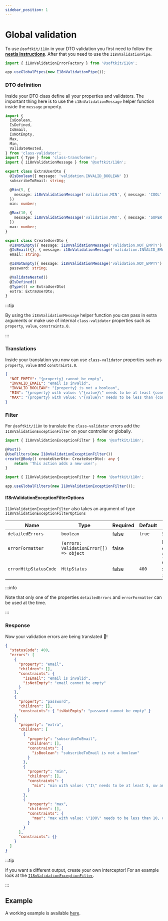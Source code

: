 ```yaml
---
sidebar_position: 1
---
```


# Global validation

To use `@softkit/i18n` in your DTO validation you first need to follow the [**nestjs instructions**](https://docs.nestjs.com/techniques/validation). After that you need to use the `I18nValidationPipe`.

```typescript title="src/main.ts"
import { i18nValidationErrorFactory } from '@softkit/i18n';

app.useGlobalPipes(new I18nValidationPipe());
```

### DTO definition

Inside your DTO class define all your properties and validators. The important thing here is to use the `i18nValidationMessage` helper function inside the `message` property.

```typescript title="src/dto/create-user.dto.ts"
import {
  IsBoolean,
  IsDefined,
  IsEmail,
  IsNotEmpty,
  Max,
  Min,
  ValidateNested,
} from 'class-validator';
import { Type } from 'class-transformer';
import { i18nValidationMessage } from '@softkit/i18n';

export class ExtraUserDto {
  @IsBoolean({ message: 'validation.INVALID_BOOLEAN' })
  subscribeToEmail: string;

  @Min(5, {
    message: i18nValidationMessage('validation.MIN', { message: 'COOL' }),
  })
  min: number;

  @Max(10, {
    message: i18nValidationMessage('validation.MAX', { message: 'SUPER' }),
  })
  max: number;
}

export class CreateUserDto {
  @IsNotEmpty({ message: i18nValidationMessage('validation.NOT_EMPTY') })
  @IsEmail({}, { message: i18nValidationMessage('validation.INVALID_EMAIL') })
  email: string;

  @IsNotEmpty({ message: i18nValidationMessage('validation.NOT_EMPTY') })
  password: string;

  @ValidateNested()
  @IsDefined()
  @Type(() => ExtraUserDto)
  extra: ExtraUserDto;
}
```

:::tip

By using the `i18nValidationMessage` helper function you can pass in extra arguments or make use of internal `class-validator` properties such as `property`, `value`, `constraints.0`.

:::

### Translations

Inside your translation you now can use `class-validator` properties such as `property`, `value` and `constraints.0`.

```json title="src/i18n/en/validation.json"
{
  "NOT_EMPTY": "{property} cannot be empty",
  "INVALID_EMAIL": "email is invalid",
  "INVALID_BOOLEAN": "{property} is not a boolean",
  "MIN": "{property} with value: \"{value}\" needs to be at least {constraints.0}, ow and {message}",
  "MAX": "{property} with value: \"{value}\" needs to be less than {constraints.0}, ow and {message}"
}
```

### Filter

For `@softkit/i18n` to translate the `class-validator` errors add the `I18nValidationExceptionFilter` on your controller or globally.

```typescript title="src/app.controller.ts"
import { I18nValidationExceptionFilter } from '@softkit/i18n';

@Post()
@UseFilters(new I18nValidationExceptionFilter())
create(@Body() createUserDto: CreateUserDto): any {
    return 'This action adds a new user';
}
```

```typescript title="src/main.ts"
import { I18nValidationExceptionFilter } from '@softkit/i18n';

app.useGlobalFilters(new I18nValidationExceptionFilter());
```

#### I18nValidationExceptionFilterOptions

`I18nValidationExceptionFilter` also takes an argument of type `I18nValidationExceptionFilterOptions`

| Name                  | Type                                    | Required | Default | Description                                                            |
| --------------------- | --------------------------------------- | -------- | ------- | ---------------------------------------------------------------------- |
| `detailedErrors`      | `boolean`                               | false    | `true`  | Simplify error messages                                                |
| `errorFormatter`      | `(errors: ValidationError[]) => object` | false    |         | Return the validation errors in a format that you specify.             |
| `errorHttpStatusCode` | `HttpStatus`                            | false    | `400`   | Change the default http status code for the `I18nValidationException`. |

:::info

Note that only one of the properties `detailedErrors` and `errorFormatter` can be used at the time.

:::

### Response

Now your validation errors are being translated 🎉!

```json title="response"
{
  "statusCode": 400,
  "errors": [
    {
      "property": "email",
      "children": [],
      "constraints": {
        "isEmail": "email is invalid",
        "isNotEmpty": "email cannot be empty"
      }
    },
    {
      "property": "password",
      "children": [],
      "constraints": { "isNotEmpty": "password cannot be empty" }
    },
    {
      "property": "extra",
      "children": [
        {
          "property": "subscribeToEmail",
          "children": [],
          "constraints": {
            "isBoolean": "subscribeToEmail is not a boolean"
          }
        },
        {
          "property": "min",
          "children": [],
          "constraints": {
            "min": "min with value: \"1\" needs to be at least 5, ow and COOL"
          }
        },
        {
          "property": "max",
          "children": [],
          "constraints": {
            "max": "max with value: \"100\" needs to be less than 10, ow and SUPER"
          }
        }
      ],
      "constraints": {}
    }
  ]
}
```

:::tip

If you want a different output, create your own interceptor! For an example look at the [`I18nValidationExceptionFilter`](/api/i18n/src/classes/I18nValidationExceptionFilter/).

:::

## Example

A working example is available [here](https://github.com/softkitit/softkit-core/tree/main/libs/i18n/samples/dto-validation).
